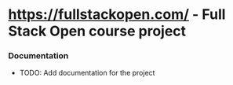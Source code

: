 # https://fullstackopen.com/ - Full Stack Open course project

### Documentation
- TODO: Add documentation for the project

